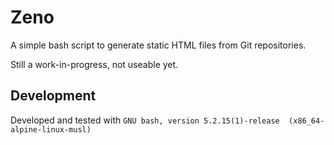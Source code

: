 # Zeno

A simple bash script to generate static HTML files from Git repositories.

Still a work-in-progress, not useable yet.

## Development

Developed and tested with `GNU bash, version 5.2.15(1)-release 
(x86_64-alpine-linux-musl)`
